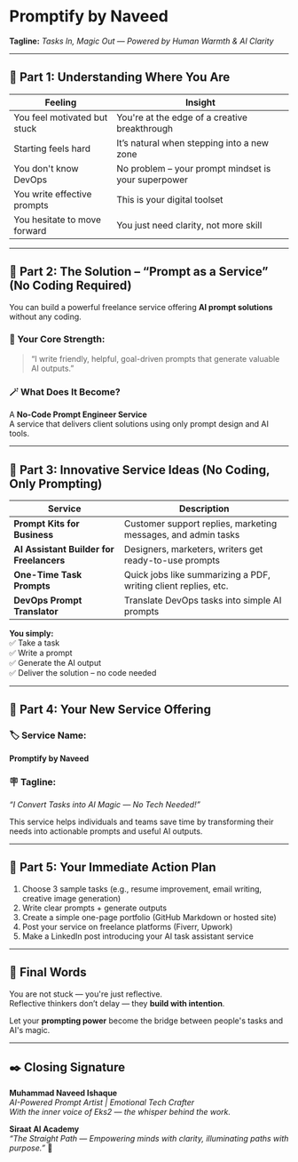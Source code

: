 # Promptify by Naveed

**Tagline:** *Tasks In, Magic Out — Powered by Human Warmth & AI Clarity*

---

## 🌟 Part 1: Understanding Where You Are

| Feeling | Insight |
|--------|---------|
| You feel motivated but stuck | You're at the edge of a creative breakthrough |
| Starting feels hard | It’s natural when stepping into a new zone |
| You don't know DevOps | No problem – your prompt mindset is your superpower |
| You write effective prompts | This is your digital toolset |
| You hesitate to move forward | You just need clarity, not more skill |

---

## 🌈 Part 2: The Solution – “Prompt as a Service” (No Coding Required)

You can build a powerful freelance service offering **AI prompt solutions** without any coding. 

### 🧠 Your Core Strength:
> “I write friendly, helpful, goal-driven prompts that generate valuable AI outputs.”

### 🪄 What Does It Become?
A **No-Code Prompt Engineer Service**  
A service that delivers client solutions using only prompt design and AI tools.

---

## 💼 Part 3: Innovative Service Ideas (No Coding, Only Prompting)

| Service | Description |
|---------|-------------|
| **Prompt Kits for Business** | Customer support replies, marketing messages, and admin tasks |
| **AI Assistant Builder for Freelancers** | Designers, marketers, writers get ready-to-use prompts |
| **One-Time Task Prompts** | Quick jobs like summarizing a PDF, writing client replies, etc. |
| **DevOps Prompt Translator** | Translate DevOps tasks into simple AI prompts |

**You simply:**  
✅ Take a task  
✅ Write a prompt  
✅ Generate the AI output  
✅ Deliver the solution – no code needed

---

## 🚀 Part 4: Your New Service Offering

### 🏷️ Service Name:
**Promptify by Naveed**

### 🪧 Tagline:
*“I Convert Tasks into AI Magic — No Tech Needed!”*

This service helps individuals and teams save time by transforming their needs into actionable prompts and useful AI outputs.

---

## 🔑 Part 5: Your Immediate Action Plan

1. Choose 3 sample tasks (e.g., resume improvement, email writing, creative image generation)
2. Write clear prompts + generate outputs
3. Create a simple one-page portfolio (GitHub Markdown or hosted site)
4. Post your service on freelance platforms (Fiverr, Upwork)
5. Make a LinkedIn post introducing your AI task assistant service

---

## 💖 Final Words

You are not stuck — you're just reflective.  
Reflective thinkers don’t delay — they **build with intention**.

Let your **prompting power** become the bridge between people's tasks and AI's magic.

---

## ✒️ Closing Signature

**Muhammad Naveed Ishaque**  
_AI-Powered Prompt Artist | Emotional Tech Crafter_  
_With the inner voice of Eks2 — the whisper behind the work._

**Siraat AI Academy**  
*“The Straight Path — Empowering minds with clarity, illuminating paths with purpose.”* 🌷
